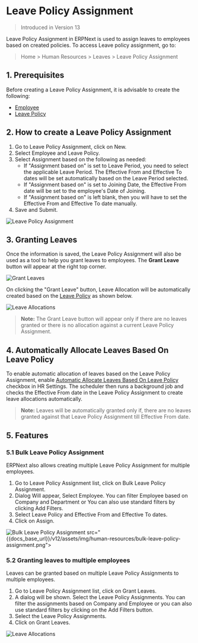 # Leave Policy Assignment

> Introduced in Version 13

Leave Policy Assignment in ERPNext is used to assign leaves to employees based on created policies. To access Leave policy assignment, go to:

> Home > Human Resources > Leaves > Leave Policy Assignment

## 1. Prerequisites

Before creating a Leave Policy Assignment, it is advisable to create the following:

* [Employee](/docs/user/manual/en/human-resources/employee)
* [Leave Policy](/docs/user/manual/en/human-resources/leave-policy)

## 2. How to create a Leave Policy Assignment

1. Go to Leave Policy Assignment, click on New.
1. Select Employee and Leave Policy.
1. Select Assignment based on the following as needed:
    * If "Assignment based on" is set to Leave Period, you need to select the applicable Leave Period. The Effective From and Effective To dates will be set automatically based on the Leave Period selected.
    * If "Assignment based on" is set to Joining Date, the Effective From date will be set to the employee's Date of Joining.
    * If "Assignment based on" is left blank, then you will have to set the Effective From and Effective To date manually.
1. Save and Submit.

<img class="screenshot" alt="Leave Policy Assignment"
	src="{{docs_base_url}}/v12/assets/img/human-resources/leave-policy-assignment.png">

## 3. Granting Leaves

Once the information is saved, the Leave Policy Assignment will also be used as a tool to help you grant leaves to employees. The **Grant Leave** button will appear at the right top corner.


<img class="screenshot" alt="Grant Leaves"
	src="{{docs_base_url}}/v12/assets/img/human-resources/leave-policy-assignment-grant-leave.png">

On clicking the "Grant Leave" button, Leave Allocation will be automatically created based on the [Leave Policy](/docs/user/manual/en/human-resources/leave-policy) as shown below.

<img class="screenshot" alt="Leave Allocations"
	src="{{docs_base_url}}/v12/assets/img/human-resources/granted-leaves.png">

>**Note:** The Grant Leave button will appear only if there are no leaves granted or there is no allocation against a current Leave Policy Assignment.

## 4. Automatically Allocate Leaves Based On Leave Policy

To enable automatic allocation of leaves based on the Leave Policy Assignment, enable [Automatic Allocate Leaves Based On Leave Policy ](/docs/user/manual/en/human-resources/hr-settings#37-automatic-allocate-leaves-based-on-leave-policy) checkbox in HR Settings. The scheduler then runs a background job and checks the Effective From date in the Leave Policy Assignment to create leave allocations automatically.

>**Note:** Leaves will be automatically granted only if, there are no leaves granted against that Leave Policy Assignment till Effective From date.

## 5. Features
### 5.1 Bulk Leave Policy Assignment

ERPNext also allows creating multiple Leave Policy Assignment for multiple employees.

1. Go to Leave Policy Assignment list, click on Bulk Leave Policy Assignment.
1. Dialog Will appear, Select Employee. You can filter Employee based on Company and Department or You can also use standard filters by clicking Add Filters.
1. Select Leave Policy and Effective From and Effective To dates.
1. Click on Assign.

<img class="screenshot" alt="Bulk Leave Policy Assignment" src="{{docs_base_url}}/v12/assets/img/human-resources/bulk-leave-policy-assignment.png">
	src="{{docs_base_url}}/v12/assets/img/human-resources/bulk-leave-policy-assignment.png">

### 5.2 Granting leaves to multiple employees

Leaves can be granted based on multiple Leave Policy Assignments to multiple employees.

1. Go to Leave Policy Assignment list, click on Grant Leaves.
1. A dialog will be shown. Select the Leave Policy Assignments. You can filter the assignments based on Company and Employee or you can also use standard filters by clicking on the Add Filters button.
1. Select the Leave Policy Assignments.
1. Click on Grant Leaves.

<img class="screenshot" alt="Leave Allocations"
	src="{{docs_base_url}}/v12/assets/img/human-resources/granting-leave-to-multiple-employee.png">
